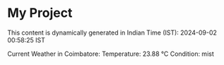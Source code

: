 # My Project

This content is dynamically generated in Indian Time (IST): 2024-09-02 00:58:25 IST


Current Weather in Coimbatore:
Temperature: 23.88 °C
Condition: mist
